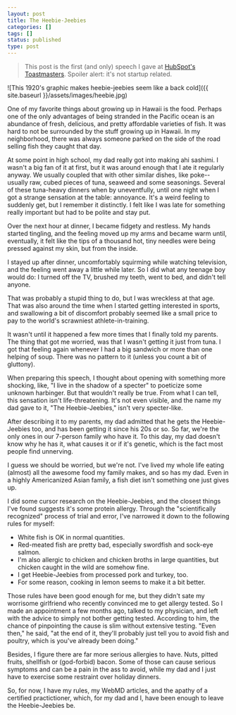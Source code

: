 ```yaml
---
layout: post
title: The Heebie-Jeebies
categories: []
tags: []
status: published
type: post
---
```

> This post is the first (and only) speech I gave at [HubSpot's Toastmasters](http://www.toastspot.com/). Spoiler alert: it's not startup related.

![This 1920's graphic makes heebie-jeebies seem like a back cold]({{ site.baseurl }}/assets/images/heebie.jpg)

One of my favorite things about growing up in Hawaii is the food. Perhaps one of the only advantages of being stranded in the Pacific ocean is an abundance of fresh, delicious, and pretty affordable varieties of fish. It was hard to not be surrounded by the stuff growing up in Hawaii. In my neighborhood, there was always someone parked on the side of the road selling fish they caught that day.

At some point in high school, my dad really got into making ahi sashimi. I wasn't a big fan of it at first, but it was around enough that I ate it regularly anyway. We usually coupled that with other similar dishes, like poke--usually raw, cubed pieces of tuna, seaweed and some seasonings. Several of these tuna-heavy dinners when by uneventfully, until one night when I got a strange sensation at the table: annoyance. It's a weird feeling to suddenly get, but I remember it distinctly. I felt like I was late for something really important but had to be polite and stay put.

Over the next hour at dinner, I became fidgety and restless. My hands started tingling, and the feeling moved up my arms and became warm until, eventually, it felt like the tips of a thousand hot, tiny needles were being pressed against my skin, but from the inside.

I stayed up after dinner, uncomfortably squirming while watching television, and the feeling went away a little while later. So I did what any teenage boy would do: I turned off the TV, brushed my teeth, went to bed, and didn't tell anyone.

That was probably a stupid thing to do, but I was wreckless at that age. That was also around the time when I started getting interested in sports, and swallowing a bit of discomfort probably seemed like a small price to pay to the world's scrawniest athlete-in-training.

It wasn't until it happened a few more times that I finally told my parents. The thing that got me worried, was that I wasn't getting it just from tuna. I got that feeling again whenever I had a big sandwich or more than one helping of soup. There was no pattern to it (unless you count a bit of gluttony).

When preparing this speech, I thought about opening with something more shocking, like, "I live in the shadow of a specter" to poeticize some unknown harbinger. But that wouldn't really be true. From what I can tell, this sensation isn't life-threatening. It's not even visible, and the name my dad gave to it, "The Heebie-Jeebies," isn't very specter-like.

After describing it to my parents, my dad admitted that he gets the Heebie-Jeebies too, and has been getting it since his 20s or so. So far, we're the only ones in our 7-person family who have it. To this day, my dad doesn't know why he has it, what causes it or if it's genetic, which is the fact most people find unnerving.

I guess we should be worried, but we're not. I've lived my whole life eating (almost) all the awesome food my family makes, and so has my dad. Even in a highly Americanized Asian family, a fish diet isn't something one just gives up.

I did some cursor research on the Heebie-Jeebies, and the closest things I've found suggests it's some protein allergy. Through the "scientifically recognized" process of trial and error, I've narrowed it down to the following rules for myself:

- White fish is OK in normal quantities.
- Red-meated fish are pretty bad, especially swordfish and sock-eye salmon.
- I'm also allergic to chicken and chicken broths in large quantities, but chicken caught in the wild are somehow fine.
- I get Heebie-Jeebies from processed pork and turkey, too.
- For some reason, cooking in lemon seems to make it a bit better.

Those rules have been good enough for me, but they didn't sate my worrisome girlfriend who recently convinced me to get allergy tested. So I made an appointment a few months ago, talked to my physician, and left with the advice to simply not bother getting tested. According to him, the chance of pinpointing the cause is slim without extensive testing. "Even then," he said, "at the end of it, they'll probably just tell you to avoid fish and poultry, which is you've already been doing."

Besides, I figure there are far more serious allergies to have. Nuts, pitted fruits, shellfish or (god-forbid) bacon. Some of those can cause serious symptoms and can be a pain in the ass to avoid, while my dad and I just have to exercise some restraint over holiday dinners.

So, for now, I have my rules, my WebMD articles, and the apathy of a certified practictioner, which, for my dad and I, have been enough to leave the Heebie-Jeebies be.
